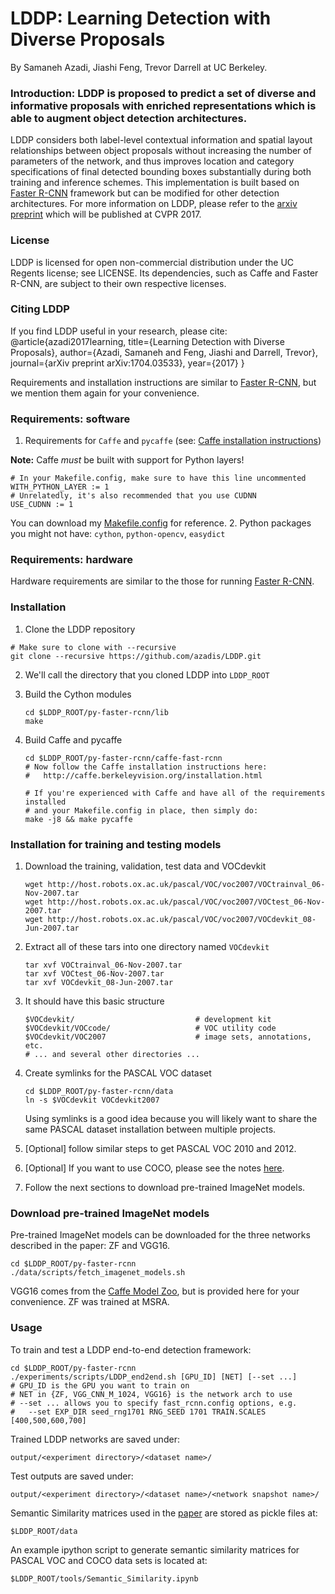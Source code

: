 # LDDP: Learning Detection with Diverse Proposals

By Samaneh Azadi, Jiashi Feng, Trevor Darrell at UC Berkeley.

### Introduction: LDDP is proposed to predict a set of diverse and informative proposals with enriched representations which is able to augment object detection architectures. 
LDDP considers both label-level contextual information and spatial layout relationships between object proposals without increasing the number of parameters of the network, and thus improves location and category specifications of final detected bounding boxes substantially during both training and inference schemes.
This implementation is built based on [Faster R-CNN](https://github.com/rbgirshick/py-faster-rcnn) framework but can be modified for other detection architectures.
For more information on LDDP, please refer to the [arxiv preprint](https://arxiv.org/pdf/1704.03533.pdf) which will be published at CVPR 2017. 

### License
LDDP is licensed for open non-commercial distribution under the UC Regents license; see LICENSE. Its dependencies, such as Caffe and Faster R-CNN, are subject to their own respective licenses.

### Citing LDDP 
If you find LDDP useful in your research, please cite:
	@article{azadi2017learning,
	  title={Learning Detection with Diverse Proposals},
	  author={Azadi, Samaneh and Feng, Jiashi and Darrell, Trevor},
	  journal={arXiv preprint arXiv:1704.03533},
	  year={2017}
	} 

Requirements and installation instructions are similar to [Faster R-CNN](https://github.com/rbgirshick/py-faster-rcnn), but we mention them again for your convenience.
	
### Requirements: software

1. Requirements for `Caffe` and `pycaffe` (see: [Caffe installation instructions](http://caffe.berkeleyvision.org/installation.html))

  **Note:** Caffe *must* be built with support for Python layers!

  ```make
  # In your Makefile.config, make sure to have this line uncommented
  WITH_PYTHON_LAYER := 1
  # Unrelatedly, it's also recommended that you use CUDNN
  USE_CUDNN := 1
  ```
  You can download my [Makefile.config](https://people.eecs.berkeley.edu/~sazadi/LDDP/Makefile.config) for reference.
2. Python packages you might not have: `cython`, `python-opencv`, `easydict`

### Requirements: hardware
Hardware requirements are similar to the those for running [Faster R-CNN](https://github.com/rbgirshick/py-faster-rcnn/blob/96dc9f1dea3087474d6da5a98879072901ee9bf9/README.md#requirements-hardware).

### Installation

1. Clone the LDDP repository
  ```Shell
  # Make sure to clone with --recursive
  git clone --recursive https://github.com/azadis/LDDP.git
  ```

2. We'll call the directory that you cloned LDDP into `LDDP_ROOT`


3. Build the Cython modules
    ```Shell
    cd $LDDP_ROOT/py-faster-rcnn/lib
    make
    ```

4. Build Caffe and pycaffe
    ```Shell
    cd $LDDP_ROOT/py-faster-rcnn/caffe-fast-rcnn
    # Now follow the Caffe installation instructions here:
    #   http://caffe.berkeleyvision.org/installation.html

    # If you're experienced with Caffe and have all of the requirements installed
    # and your Makefile.config in place, then simply do:
    make -j8 && make pycaffe
    ```
### Installation for training and testing models
1. Download the training, validation, test data and VOCdevkit

	```Shell
	wget http://host.robots.ox.ac.uk/pascal/VOC/voc2007/VOCtrainval_06-Nov-2007.tar
	wget http://host.robots.ox.ac.uk/pascal/VOC/voc2007/VOCtest_06-Nov-2007.tar
	wget http://host.robots.ox.ac.uk/pascal/VOC/voc2007/VOCdevkit_08-Jun-2007.tar
	```

2. Extract all of these tars into one directory named `VOCdevkit`

	```Shell
	tar xvf VOCtrainval_06-Nov-2007.tar
	tar xvf VOCtest_06-Nov-2007.tar
	tar xvf VOCdevkit_08-Jun-2007.tar
	```

3. It should have this basic structure

	```Shell
  	$VOCdevkit/                           # development kit
  	$VOCdevkit/VOCcode/                   # VOC utility code
  	$VOCdevkit/VOC2007                    # image sets, annotations, etc.
  	# ... and several other directories ...
  	```

4. Create symlinks for the PASCAL VOC dataset

	```Shell
    cd $LDDP_ROOT/py-faster-rcnn/data
    ln -s $VOCdevkit VOCdevkit2007
    ```
    Using symlinks is a good idea because you will likely want to share the same PASCAL dataset installation between multiple projects.
5. [Optional] follow similar steps to get PASCAL VOC 2010 and 2012.
6. [Optional] If you want to use COCO, please see the notes [here](https://github.com/rbgirshick/py-faster-rcnn/blob/96dc9f1dea3087474d6da5a98879072901ee9bf9/data/README.md).
7. Follow the next sections to download pre-trained ImageNet models.

### Download pre-trained ImageNet models

Pre-trained ImageNet models can be downloaded for the three networks described in the paper: ZF and VGG16.

```Shell
cd $LDDP_ROOT/py-faster-rcnn
./data/scripts/fetch_imagenet_models.sh
```
VGG16 comes from the [Caffe Model Zoo](https://github.com/BVLC/caffe/wiki/Model-Zoo), but is provided here for your convenience.
ZF was trained at MSRA.

### Usage
To train and test a LDDP end-to-end detection framework:
```Shell
cd $LDDP_ROOT/py-faster-rcnn
./experiments/scripts/LDDP_end2end.sh [GPU_ID] [NET] [--set ...]
# GPU_ID is the GPU you want to train on
# NET in {ZF, VGG_CNN_M_1024, VGG16} is the network arch to use
# --set ... allows you to specify fast_rcnn.config options, e.g.
#   --set EXP_DIR seed_rng1701 RNG_SEED 1701 TRAIN.SCALES [400,500,600,700]
```

Trained LDDP networks are saved under:

```
output/<experiment directory>/<dataset name>/
```

Test outputs are saved under:

```
output/<experiment directory>/<dataset name>/<network snapshot name>/
```

Semantic Similarity matrices used in the [paper](https://arxiv.org/pdf/1704.03533.pdf) are stored as pickle files at:
```Shell
$LDDP_ROOT/data
```
An example ipython script to generate semantic similarity matrices for PASCAL VOC and COCO data sets is located at:

```Shell
$LDDP_ROOT/tools/Semantic_Similarity.ipynb
```











 
